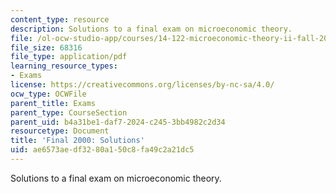 ```yaml
---
content_type: resource
description: Solutions to a final exam on microeconomic theory.
file: /ol-ocw-studio-app/courses/14-122-microeconomic-theory-ii-fall-2002/ae6573aedf3280a150c8fa49c2a21dc5_f2000s.pdf
file_size: 68316
file_type: application/pdf
learning_resource_types:
- Exams
license: https://creativecommons.org/licenses/by-nc-sa/4.0/
ocw_type: OCWFile
parent_title: Exams
parent_type: CourseSection
parent_uid: b4a31be1-daf7-2024-c245-3bb4982c2d34
resourcetype: Document
title: 'Final 2000: Solutions'
uid: ae6573ae-df32-80a1-50c8-fa49c2a21dc5
---
```

Solutions to a final exam on microeconomic theory.